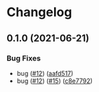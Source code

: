 # Changelog

## 0.1.0 (2021-06-21)


### Bug Fixes

* bug ([#12](https://www.github.com/noslouch/workflow-debug/issues/12)) ([aafd517](https://www.github.com/noslouch/workflow-debug/commit/aafd517d5ea3dd6444e144843c63e3b42a179520))
* bug ([#12](https://www.github.com/noslouch/workflow-debug/issues/12)) ([#15](https://www.github.com/noslouch/workflow-debug/issues/15)) ([c8e7792](https://www.github.com/noslouch/workflow-debug/commit/c8e7792830dfc8419e40fdd5796253bfaf43354e))
